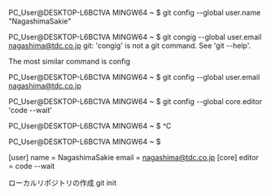 


PC_User@DESKTOP-L6BC1VA MINGW64 ~
$ git config --global user.name "NagashimaSakie"

PC_User@DESKTOP-L6BC1VA MINGW64 ~
$ git congig --global user.email nagashima@tdc.co.jp
git: 'congig' is not a git command. See 'git --help'.

The most similar command is
        config

PC_User@DESKTOP-L6BC1VA MINGW64 ~
$ git config --global user.email nagashima@tdc.co.jp

PC_User@DESKTOP-L6BC1VA MINGW64 ~
$ git config --global core.editor 'code --wait'

PC_User@DESKTOP-L6BC1VA MINGW64 ~
$ ^C

PC_User@DESKTOP-L6BC1VA MINGW64 ~
$

[user]
        name = NagashimaSakie
        email = nagashima@tdc.co.jp
[core]
        editor = code --wait


ローカルリポジトリの作成
git init



